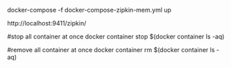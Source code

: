 

docker-compose -f docker-compose-zipkin-mem.yml up

http://localhost:9411/zipkin/


#stop all container at once
docker container stop $(docker container ls -aq)

#remove all container at once
docker container rm $(docker container ls -aq)